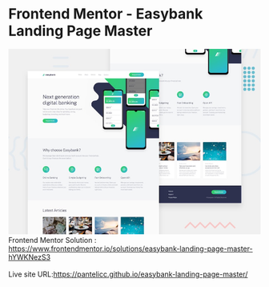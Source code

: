 # Frontend Mentor - Easybank Landing Page Master
![Design preview for the QR code component coding challenge](./images/desktop-preview.jpg)</br>
Frontend Mentor Solution : https://www.frontendmentor.io/solutions/easybank-landing-page-master-hYWKNezS3</br></br>
Live site URL:https://pantelicc.github.io/easybank-landing-page-master/

